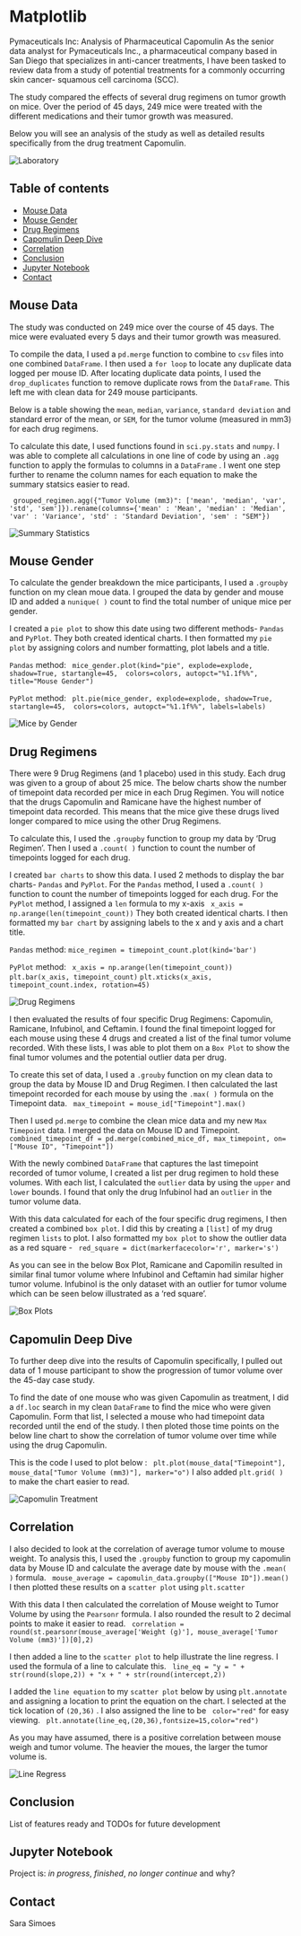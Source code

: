 # Matplotlib 

Pymaceuticals Inc: Analysis of Pharmaceutical Capomulin
As the senior data analyst for Pymaceuticals Inc., a pharmaceutical company based in San Diego that specializes in anti-cancer treatments, I have been tasked to review data from a study of potential treatments for a commonly occurring skin cancer-  squamous cell carcinoma (SCC). 

The study compared the effects of several drug regimens on tumor growth on mice. Over the period of 45 days, 249 mice were treated with the different medications and their tumor growth was measured. 

Below you will see an analysis of the study as well as detailed results specifically from the drug treatment Capomulin. 

![Laboratory](Images/Laboratory.PNG.jpg)

## Table of contents
* [Mouse Data](#mouse_data)
* [Mouse Gender](#mouse_gender)
* [Drug Regimens](#drug_regimens)
* [Capomulin Deep Dive](#capomilin_deep_dive)
* [Correlation](#correlation)
* [Conclusion](#conclusoin)
* [Jupyter Notebook](#jupyter_notebook)
* [Contact](#contact)

## Mouse Data

The study was conducted on 249 mice over the course of 45 days. The mice were evaluated every 5 days and their tumor growth was measured. 

To compile the data, I used a `pd.merge` function to combine to `csv` files into one combined `DataFrame`. I then used a `for loop` to locate any duplicate data logged per mouse ID. After locating duplicate data points, I used the `drop_duplicates` function to remove duplicate rows from the `DataFrame`. This left me with clean data for 249 mouse participants. 

Below is a table showing the `mean`, `median`, `variance`, `standard deviation` and standard error of the mean, or `SEM`, for the tumor volume (measured in mm3) for each drug regimens. 

To calculate this date, I used functions found in `sci.py.stats` and `numpy`. I was able to complete all calculations in one line of code by using an `.agg` function to apply the formulas to columns in a `DataFrame` . I went one step further to rename the column names for each equation to make the summary statsics easier to read. 

` grouped_regimen.agg({"Tumor Volume (mm3)": ['mean', 'median', 'var', 'std', 'sem']}).rename(columns={'mean' : 'Mean', 'median' : 'Median', 'var' : 'Variance', 'std' : 'Standard Deviation', 'sem' : "SEM"})`

![Summary Statistics](Images/summary_stat.PNG)

## Mouse Gender

To calculate the gender breakdown the mice participants, I used a `.groupby` function on my clean moue data. I grouped the data by gender and mouse ID and added a `nunique( )` count to find the total number of unique mice per gender. 

I created a `pie plot` to show this date using two different methods- `Pandas` and `PyPlot`. They both created identical charts. I then formatted my `pie plot` by assigning colors and number formatting, plot labels and a title. 

`Pandas` method: ` mice_gender.plot(kind="pie", explode=explode, shadow=True, startangle=45, 
                 colors=colors, autopct="%1.1f%%", title="Mouse Gender")`

`PyPlot` method: ` plt.pie(mice_gender, explode=explode, shadow=True, startangle=45, 
                 colors=colors, autopct="%1.1f%%", labels=labels)`

![Mice by Gender](Images/gender.PNG)

## Drug Regimens

There were 9 Drug Regimens (and 1 placebo) used in this study. Each drug was given to a group of about 25 mice. The below charts show the number of timepoint data recorded per mice in each Drug Regimen. You will notice that the drugs Capomulin and Ramicane have the highest number of timepoint data recorded. This means that the mice give these drugs lived longer compared to mice using the other Drug Regimens. 

To calculate this, I used the `.groupby` function to group my data by ‘Drug Regimen’. Then I used a `.count( )` function to count the number of timepoints logged for each drug. 

I created `bar charts` to show this data. I used 2 methods to display the bar charts- `Pandas` and `PyPlot`. For the `Pandas` method, I used a `.count( )` function to count the number of timepoints logged for each drug. For the `PyPlot` method, I assigned a `len` formula to my x-axis ` x_axis = np.arange(len(timepoint_count))` 
They both created identical charts. I then formatted my `bar chart` by assigning labels to the x and y axis and a chart title. 

`Pandas` method: `mice_regimen = timepoint_count.plot(kind='bar')`

`PyPlot` method: ` x_axis = np.arange(len(timepoint_count))`  `plt.bar(x_axis, timepoint_count)`  `plt.xticks(x_axis, timepoint_count.index, rotation=45)`

![Drug Regimens](Images/datapoints_reg.PNG)

I then evaluated the results of four specific Drug Regimens: Capomulin, Ramicane, Infubinol, and Ceftamin. I found the final timepoint logged for each mouse using these 4 drugs and created a list of the final tumor volume recorded. With these lists, I was able to plot them on a `Box Plot` to show the final tumor volumes and the potential outlier data per drug. 

To create this set of data, I used a `.grouby` function on my clean data to group the data by Mouse ID and Drug Regimen. I then calculated the last timepoint recorded for each mouse by using the `.max( )` formula on the Timepoint data. ` max_timepoint = mouse_id["Timepoint"].max()`

Then I used `pd.merge` to combine the clean mice data and my new `Max Timepoint` data. I merged the data on Mouse ID and Timepoint. 
` combined_timepoint_df = pd.merge(combined_mice_df, max_timepoint, on=["Mouse ID", "Timepoint"])` 

With the newly combined `DataFrame` that captures the last timepoint recorded of tumor volume, I created a list per drug regimen to hold these volumes. With each list, I calculated the `outlier` data by using the `upper` and `lower` bounds. I found that only the drug Infubinol had an `outlier` in the tumor volume data. 

With this data calculated for each of the four specific drug regimens, I then created a combined `box plot`. I did this by creating a `[list]` of my drug regimen `lists` to plot. I also formatted my `box plot` to show the outlier data as a red square - ` red_square = dict(markerfacecolor='r', marker='s')`

As you can see in the below Box Plot, Ramicane and Capomilin resulted in similar final tumor volume where Infubinol and Ceftamin had similar higher tumor volume. Infubinol is the only dataset with an outlier for tumor volume which can be seen below illustrated as a ‘red square’. 

![Box Plots](Images/box_plot.PNG)

## Capomulin Deep Dive
To further deep dive into the results of Capomulin specifically, I pulled out data of 1 mouse participant to show the progression of tumor volume over the 45-day case study.  

To find the date of one mouse who was given Capomulin as treatment, I did a `df.loc` search in my clean `DataFrame` to find the mice who were given Capomulin. Form that list, I selected a mouse who had timepoint data recorded until the end of the study. I then ploted those time points on the below line chart to show the correlation of tumor volume over time while using the drug Capomulin. 

This is the code I used to plot below : ` plt.plot(mouse_data["Timepoint"], mouse_data["Tumor Volume (mm3)"], marker="o")`  I also added `plt.grid( )` to make the chart easier to read. 

![Capomulin Treatment](Images/mouseID.PNG)

## Correlation
I also decided to look at the correlation of average tumor volume to mouse weight. To analysis this, I used the `.groupby` function to group my capomulin data by Mouse ID and calculate the average date  by mouse with the `.mean( )` formula. 
` mouse_average = capomulin_data.groupby(["Mouse ID"]).mean()`
I then plotted these results on a `scatter plot` using `plt.scatter` 

With this data I then calculated the correlation of Mouse weight to Tumor Volume by using the `Pearsonr` formula. I also rounded the result to 2 decimal points to make it easier to read. 
` correlation = round(st.pearsonr(mouse_average['Weight (g)'], mouse_average['Tumor Volume (mm3)'])[0],2)` 

I then added a line to the `scatter plot` to help illustrate the line regress. I used the formula of a line to calculate this. ` line_eq = "y = " + str(round(slope,2)) + "x + " + str(round(intercept,2))`

I added the `line equation` to my `scatter plot` below by using `plt.annotate` and assigning a location to print the equation on the chart. I selected at the tick location of `(20,36)` . I also assigned the line to be ` color="red"` for easy viewing. 
` plt.annotate(line_eq,(20,36),fontsize=15,color="red")`

As you may have assumed, there is a positive correlation between mouse weigh and tumor volume. The heavier the moues, the larger the tumor volume is. 

![Line Regress](Images/line_reg_corr.PNG)

## Conclusion
List of features ready and TODOs for future development


## Jupyter Notebook
Project is: _in progress_, _finished_, _no longer continue_ and why?


## Contact

Sara Simoes
